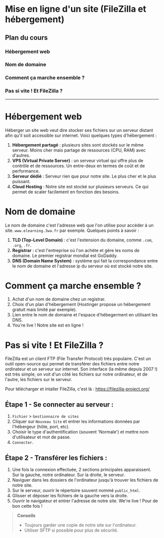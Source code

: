# Mise en ligne d'un site (FileZilla et hébergement)

## Plan du cours

### Hébergement web

### Nom de domaine

### Comment ça marche ensemble ?

### Pas si vite ! Et FileZilla ?

---

# Hébergement web

Héberger un site web veut dire stocker ses fichiers sur un serveur distant afin qu'il soit accessible sur internet. Voici quelques types d'hébergement :
1. **Hébergement partagé** : plusieurs sites sont stockés sur le même serveur. Moins cher mais partage de ressources (CPU, RAM) avec d'autres.
2. **VPS (Virtual Private Server)** : un serveur virtuel qui offre plus de contrôle et de ressources. Un entre-deux en termes de coût et de performance.
3. **Serveur dédié** : Serveur rien que pour notre site. Le plus cher et le plus puissant.
4. **Cloud Hosting** : Notre site est stocké sur plusieurs serveurs. Ce qui permet de scaler facilement en fonction des besoins.


# Nom de domaine

Le nom de domaine c'est l'adresse web que l'on utilise pour accéder à un site. `www.elearning.3wa.fr` par exemple. Quelques points à savoir :

1. **TLD (Top-Level Domain)** : c'est l'extension du domaine, comme `.com`, `.org`, `.fr`.
2. **Registrar** : c'est l'entreprise où l'on achète et gère les noms de domaine. Le premier registrar mondial est GoDaddy.
3. **DNS (Domain Name System)** : système qui fait la correspondance entre le nom de domaine et l'adresse ip du serveur où est stocké notre site.

# Comment ça marche ensemble ?

1. Achat d'un nom de domaine chez un registrar.
2. Choix d'un plan d'hébergement (Hostinger propose un hébergement gratuit mais limité par exemple).
3. Lien entre le nom de domaine et l'espace d'hébegerment en utilisant les DNS.
4. You're live ! Notre site est en ligne !


# Pas si vite ! Et FileZilla ?

FileZilla est un client FTP (File Transfer Protocol) très populaire. C'est un outil open-source qui permet de transférer des fichiers entre notre ordinateur et un serveur sur internet. Son interface (la même depuis 2007 !) est très simple, on voit d'un côté les fichiers sur notre ordinateur, et de l'autre, les fichiers sur le serveur.

Pour télécharger et intaller FileZilla, c'est là : https://filezilla-project.org/

## Étape 1 - Se connecter au serveur :
1. `Fichier` > `Gestionnaire de sites`
2. Cliquer sur `Nouveau Site` et entrer les informations données par l'hébergeur (hôte, port, etc).
3. Choisir le type d'authentification (souvent 'Normale') et mettre nom d'utilisateur et mot de passe.
4. `Connecter`.  
## Étape 2 - Transférer les fichiers :
1. Une fois la connexion effectuée, 2 sections principales apparaissent. Sur la gauche, notre ordinateur. Sur la droite, le serveur.
2. Naviguer dans les dossiers de l'ordinateur jusqu'à trouver les fichiers de notre site.
3. Sur le serveur, ouvrir le répertoire souvent nommé `public_html`.
4. Glisser et déposer les fichiers de la gauche vers la droite.
5. Ouvrir le navigateur et entrer l'adresse de notre site. We're live ! Pour de bon cette fois !
>**Conseils**
> 
> - Toujours garder une copie de notre site sur l'ordinateur.
> - Utiliser SFTP si possible pour plus de sécurité.